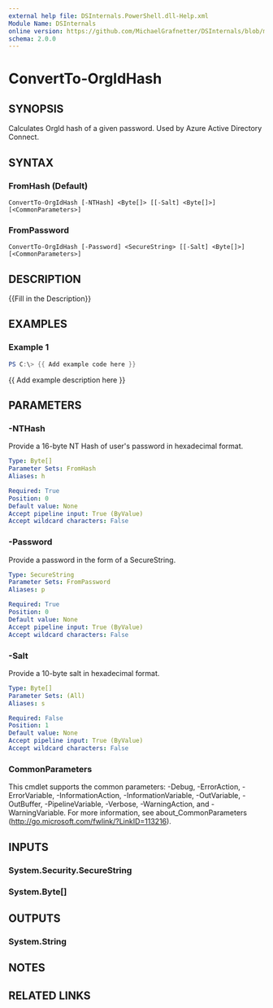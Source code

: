 ```yaml
---
external help file: DSInternals.PowerShell.dll-Help.xml
Module Name: DSInternals
online version: https://github.com/MichaelGrafnetter/DSInternals/blob/master/Documentation/PowerShell/ConvertTo-OrgIdHash.md
schema: 2.0.0
---
```


# ConvertTo-OrgIdHash

## SYNOPSIS
Calculates OrgId hash of a given password. Used by Azure Active Directory Connect.

## SYNTAX

### FromHash (Default)
```
ConvertTo-OrgIdHash [-NTHash] <Byte[]> [[-Salt] <Byte[]>] [<CommonParameters>]
```

### FromPassword
```
ConvertTo-OrgIdHash [-Password] <SecureString> [[-Salt] <Byte[]>] [<CommonParameters>]
```

## DESCRIPTION
{{Fill in the Description}}

## EXAMPLES

### Example 1
```powershell
PS C:\> {{ Add example code here }}
```

{{ Add example description here }}

## PARAMETERS

### -NTHash
Provide a 16-byte NT Hash of user's password in hexadecimal format.

```yaml
Type: Byte[]
Parameter Sets: FromHash
Aliases: h

Required: True
Position: 0
Default value: None
Accept pipeline input: True (ByValue)
Accept wildcard characters: False
```

### -Password
Provide a password in the form of a SecureString.

```yaml
Type: SecureString
Parameter Sets: FromPassword
Aliases: p

Required: True
Position: 0
Default value: None
Accept pipeline input: True (ByValue)
Accept wildcard characters: False
```

### -Salt
Provide a 10-byte salt in hexadecimal format.

```yaml
Type: Byte[]
Parameter Sets: (All)
Aliases: s

Required: False
Position: 1
Default value: None
Accept pipeline input: True (ByValue)
Accept wildcard characters: False
```

### CommonParameters
This cmdlet supports the common parameters: -Debug, -ErrorAction, -ErrorVariable, -InformationAction, -InformationVariable, -OutVariable, -OutBuffer, -PipelineVariable, -Verbose, -WarningAction, and -WarningVariable. For more information, see about_CommonParameters (http://go.microsoft.com/fwlink/?LinkID=113216).

## INPUTS

### System.Security.SecureString
### System.Byte[]
## OUTPUTS

### System.String
## NOTES

## RELATED LINKS
